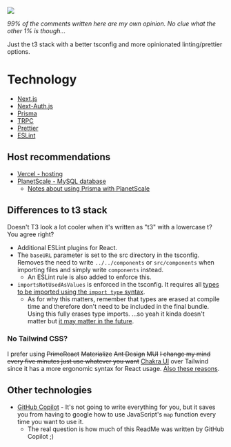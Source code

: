 ![](https://img.shields.io/badge/Among_Us-ඞ-red)

*99% of the comments written here are my own opinion. No clue what the other 1%
is though...*

Just the t3 stack with a better tsconfig and more opinionated linting/prettier
options.

# Technology

- [Next.js](https://nextjs.org/)
- [Next-Auth.js](https://next-auth.js.org)
- [Prisma](https://prisma.io)
- [TRPC](https://trpc.io)
- [Prettier](https://prettier.io)
- [ESLint](https://eslint.org)

## Host recommendations

- [Vercel - hosting](https://vercel.com)
- [PlanetScale - MySQL database](https://planetscale.com)
    - [Notes about using Prisma with PlanetScale](https://www.prisma.io/docs/guides/database/using-prisma-with-planetscale#differences-to-consider)

## Differences to t3 stack

Doesn't T3 look a lot cooler when it's written as "t3" with a lowercase t? You
agree right?

- Additional ESLint plugins for React.
- The `baseURL` parameter is set to the src directory in the tsconfig. Removes the need to write `../../components` or `src/components` when importing files and simply write `components` instead.
  - An ESLint rule is also added to enforce this.
- `importsNotUsedAsValues` is enforced in the tsconfig. It requires all [types to be imported using the `import type` syntax](https://www.typescriptlang.org/docs/handbook/release-notes/typescript-3-8.html#type-only-imports-and-export).
  - As for why this matters, remember that types are erased at compile time and
    therefore don't need to be included in the final bundle. Using this fully erases type imports. ...so yeah it kinda doesn't matter but [it may matter in the future](https://stackoverflow.com/a/64243357/14880246).

### No Tailwind CSS?

I prefer using ~~PrimeReact~~ ~~Materialize~~ ~~Ant Design~~ ~~MUI~~ ~~I change my mind every five minutes just use whatever you want~~ [Chakra UI](https://chakra-ui.com) over Tailwind since it has a more ergonomic syntax for React usage. [Also these reasons](https://chakra-ui.com/getting-started/comparison#how-is-chakra-different-from-tailwind-css).

## Other technologies

- [GitHub Copilot](https://github.com/features/copilot) - It's not going to write everything for you, but it saves you from having to google how to use JavaScript's `map` function every time you want to use it.
  - The real question is how much of this ReadMe was written by GitHub Copilot ;)